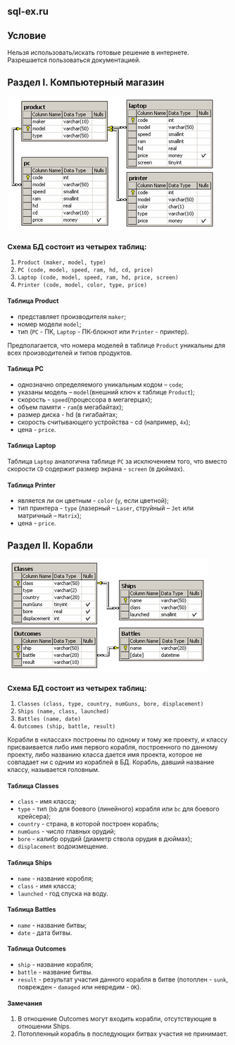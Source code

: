 ## sql-ex.ru

## Условие

Нельзя использовать/искать готовые решение в интернете. Разрешается пользоваться документацией.

## Раздел I. Компьютерный магазин

![](assets/computers.gif?raw=true)

### Схема БД состоит из четырех таблиц:
1. `Product (maker, model, type)`
2. `PC (code, model, speed, ram, hd, cd, price)`
3. `Laptop (code, model, speed, ram, hd, price, screen)`
4. `Printer (code, model, color, type, price)`

#### Таблица Product
- представляет производителя `maker`;
- номер модели `model`;
- тип (`PC` - ПК, `Laptop` - ПК-блокнот или `Printer` - принтер).

Предполагается, что номера моделей в таблице `Product` уникальны для всех производителей и типов продуктов. 

#### Таблица PC
- однозначно определяемого уникальным кодом – `code`;
- указаны модель – `model`(внешний ключ к таблице `Product`); 
- скорость - `speed`(процессора в мегагерцах);
- объем памяти - `ram`(в мегабайтах);
- размер диска - hd (в гигабайтах;
- скорость считывающего устройства - cd (например, `4x`);
- цена - `price`.

#### Таблица Laptop

Таблица `Laptop` аналогична таблице `РС` за исключением того, что вместо
скорости `CD` содержит размер экрана - `screen` (в дюймах).

#### Таблица Printer
- является ли он цветным - `color` (`y`, если цветной);
- тип принтера - `type` (лазерный – `Laser`, струйный – `Jet` или матричный – `Matrix`);
- цена - `price`.

## Раздел II. Корабли

![](assets/ships.gif?raw=true)

### Схема БД состоит из четырех таблиц:

1. `Classes (class, type, country, numGuns, bore, displacement)`
2. `Ships (name, class, launched)`
3. `Battles (name, date)`
4. `Outcomes (ship, battle, result)`

Корабли в «классах» построены по одному и тому же проекту, и классу присваивается либо имя первого корабля, построенного по данному проекту, либо названию класса дается имя проекта, которое не совпадает ни с одним из кораблей в БД. Корабль, давший название классу, называется головным.

#### Таблица Classes

- `class` - имя класса;
- `type` - тип (`bb` для боевого (линейного) корабля или `bc` для боевого крейсера);
- `country` - страна, в которой построен корабль;
- `numGuns` - число главных орудий;
- `bore` - калибр орудий (диаметр ствола орудия в дюймах);
- `displacement` водоизмещение.

#### Таблица Ships

- `name` - название коробля;
- `class` - имя класса;
- `launched` - год спуска на воду.

#### Таблица Battles

- `name` - название битвы;
- `date` - дата битвы.

#### Таблица Outcomes

- `ship` - название корабля;
- `battle` - название битвы.
- `result` - результат участия данного корабля в битве (потоплен - `sunk`, поврежден - `damaged` или невредим - `OK`).


#### Замечания

1. В отношение Outcomes могут входить корабли, отсутствующие в отношении Ships. 
2. Потопленный корабль в последующих битвах участия не принимает.
